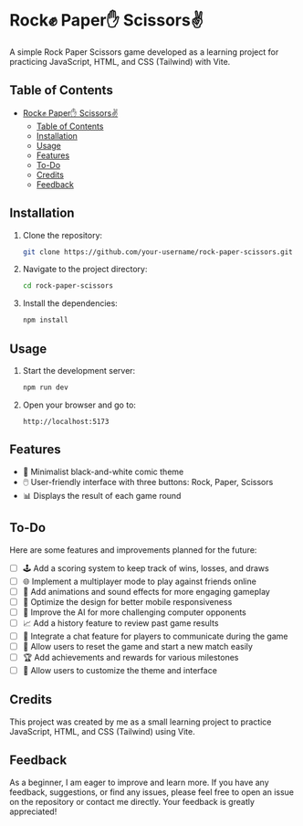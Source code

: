 # Rock✊ Paper✋ Scissors✌️

A simple Rock Paper Scissors game developed as a learning project for practicing JavaScript, HTML, and CSS (Tailwind) with Vite.

## Table of Contents

- [Rock✊ Paper✋ Scissors✌️](#rock-paper-scissors️)
  - [Table of Contents](#table-of-contents)
  - [Installation](#installation)
  - [Usage](#usage)
  - [Features](#features)
  - [To-Do](#to-do)
  - [Credits](#credits)
  - [Feedback](#feedback)

## Installation

1. Clone the repository:

    ```sh
    git clone https://github.com/your-username/rock-paper-scissors.git
    ```

2. Navigate to the project directory:

    ```sh
    cd rock-paper-scissors
    ```

3. Install the dependencies:

    ```sh
    npm install
    ```

## Usage

1. Start the development server:

    ```sh
    npm run dev
    ```

2. Open your browser and go to:

    ```link
    http://localhost:5173
    ```

## Features

- 🎨 Minimalist black-and-white comic theme
- 🖱️ User-friendly interface with three buttons: Rock, Paper, Scissors
- 📊 Displays the result of each game round

## To-Do

Here are some features and improvements planned for the future:

- [ ] 🕹️ Add a scoring system to keep track of wins, losses, and draws
- [ ] 🌐 Implement a multiplayer mode to play against friends online
- [ ] 🎉 Add animations and sound effects for more engaging gameplay
- [ ] 📱 Optimize the design for better mobile responsiveness
- [ ] 🧠 Improve the AI for more challenging computer opponents
- [ ] 📈 Add a history feature to review past game results
- [ ] 💬 Integrate a chat feature for players to communicate during the game
- [ ] 🔄 Allow users to reset the game and start a new match easily
- [ ] 🏆 Add achievements and rewards for various milestones
- [ ] 🎨 Allow users to customize the theme and interface

## Credits

This project was created by me as a small learning project to practice JavaScript, HTML, and CSS (Tailwind) using Vite.

## Feedback

As a beginner, I am eager to improve and learn more. If you have any feedback, suggestions, or find any issues, please feel free to open an issue on the repository or contact me directly. Your feedback is greatly appreciated!
